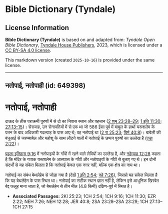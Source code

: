 # Bible Dictionary (Tyndale)

## License Information

**Bible Dictionary (Tyndale)** is based on and adapted from: _Tyndale Open Bible Dictionary_, [Tyndale House Publishers](https://tyndaleopenresources.com/), 2023, which is licensed under a [CC BY-SA 4.0 license](https://creativecommons.org/licenses/by-sa/4.0/legalcode.en).

This markdown version (created `2025-10-16`) is provided under the same license.



--------------------------------

## नतोपाई, नतोपाही (id: 649398)

नतोपाई, नतोपाही
===============

दाऊद के तीस पराक्रमी पुरुषों में से दो का निवास स्थान और पहचान ([2 शमू 23:28–29](https://ref.ly/2Sam23:28-2Sam23:29); [1 इति 11:30](https://ref.ly/1Chr11:30); [27:13–15](https://ref.ly/1Chr27:13-1Chr27:15))। सेरायाह, उन सेनापतियों में से एक था जो 586 ईसा पूर्व में बाबुल के हाथों यरूशलेम के पतन के बाद अधिकारी गदल्याह के पास आए थे; वह नतोपाई था ([2 रा 25:23](https://ref.ly/2Kgs25:23); [यिर्म 40:8](https://ref.ly/Jer40:8))। बाबेली की बंधुआई से जरुब्बाबेल और यहोशू के साथ लौटने वालों में नतोपाई के छप्पन पुरुषों का उल्लेख है ([एज्रा 2:22](https://ref.ly/Ezra2:22))। 

[पहला इतिहास 9:16](https://ref.ly/1Chr9:16) में नतोपाइयों के गाँवों में रहने वाले लेवियों का उल्लेख है, और [नहेम्याह 12:28](https://ref.ly/Neh12:28) कहता है कि मंदिर के गायक यरूशलेम के आसपास के गाँवों और नतोपाइयों के गाँवों से बुलाए गए थे। इन दोनों संदर्भों से यह संकेत मिलता है कि नतोपाई केवल एक नगर नहीं, बल्कि एक क्षेत्र का नाम था। 

नतोपाई का संबंध बेथलेहेम से जोड़ा गया है (देखें [1 इति 2:54](https://ref.ly/1Chr2:54); [नहे 7:26](https://ref.ly/Neh7:26)), जिससे यह संकेत मिलता है कि यह बेथलेहेम के पास स्थित था। नतोपाई का सटीक स्थान ज्ञात नहीं है, लेकिन इसे आधुनिक खिरबेत बेद्द फलूह माना जाता है, जो बेथलेहेम से तीन मील (4\.8 किमी) दक्षिण\-पूर्व में स्थित है।

* **Associated Passages:** 2KI 25:23; 1CH 2:54; 1CH 9:16; 1CH 11:30; EZR 2:22; NEH 7:26; NEH 12:28; JER 40:8; 2SA 23:28–2SA 23:29; 1CH 27:13–1CH 27:15

